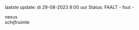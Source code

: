 laatste update: 
di 29-08-2023  8:00   uur 
Status: FAALT - fout - 
<div class="service R">nexus</div><div class="service Y">schijfruimte</div>